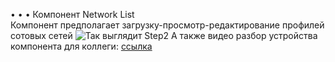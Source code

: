 • • • Компонент Network List <br/>
Компонент предполагает загрузку-просмотр-редактирование профилей сотовых сетей
![Так выглядит Step2](https://user-images.githubusercontent.com/20476754/212621204-1093ce85-aeda-40f9-a1f4-f5d1c5b2e43e.jpg)
А также видео разбор устройства компонента для коллеги: [ссылка](https://www.youtube.com/watch?v=eBLpuNxcVzE&feature=youtu.be)

